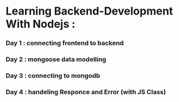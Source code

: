 # Learning Backend-Development With Nodejs :

### Day 1 : connecting frontend to backend
### Day 2 : mongoose data modelling
### Day 3 : connecting to mongodb
### Day 4 : handeling Responce and Error (with JS Class)